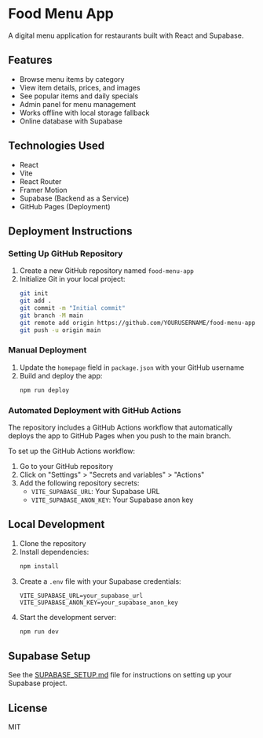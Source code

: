 # Food Menu App

A digital menu application for restaurants built with React and Supabase.

## Features

- Browse menu items by category
- View item details, prices, and images
- See popular items and daily specials
- Admin panel for menu management
- Works offline with local storage fallback
- Online database with Supabase

## Technologies Used

- React
- Vite
- React Router
- Framer Motion
- Supabase (Backend as a Service)
- GitHub Pages (Deployment)

## Deployment Instructions

### Setting Up GitHub Repository

1. Create a new GitHub repository named `food-menu-app`
2. Initialize Git in your local project:
   ```bash
   git init
   git add .
   git commit -m "Initial commit"
   git branch -M main
   git remote add origin https://github.com/YOURUSERNAME/food-menu-app.git
   git push -u origin main
   ```

### Manual Deployment

1. Update the `homepage` field in `package.json` with your GitHub username
2. Build and deploy the app:
   ```bash
   npm run deploy
   ```

### Automated Deployment with GitHub Actions

The repository includes a GitHub Actions workflow that automatically deploys the app to GitHub Pages when you push to the main branch.

To set up the GitHub Actions workflow:

1. Go to your GitHub repository
2. Click on "Settings" > "Secrets and variables" > "Actions"
3. Add the following repository secrets:
   - `VITE_SUPABASE_URL`: Your Supabase URL
   - `VITE_SUPABASE_ANON_KEY`: Your Supabase anon key

## Local Development

1. Clone the repository
2. Install dependencies:
   ```bash
   npm install
   ```
3. Create a `.env` file with your Supabase credentials:
   ```
   VITE_SUPABASE_URL=your_supabase_url
   VITE_SUPABASE_ANON_KEY=your_supabase_anon_key
   ```
4. Start the development server:
   ```bash
   npm run dev
   ```

## Supabase Setup

See the [SUPABASE_SETUP.md](./SUPABASE_SETUP.md) file for instructions on setting up your Supabase project.

## License

MIT
